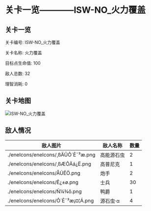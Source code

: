 # 关卡一览————ISW-NO_火力覆盖


## 关卡一览

关卡编号: ISW-NO_火力覆盖

关卡名称: 火力覆盖

目标点生命值: 100

敌人总数: 32

理智消耗: 0


## 关卡地图
![ISW-NO_火力覆盖](./oprMap/ISW-NO_火力覆盖.png)

## 敌人情况

| 敌人图片 | 敌人名称 | 数量  |
|---------|-----|-----|
| ./eneIcons/eneIcons/¸ßÄÜÔ´Ê¯³æ.png| 高能源石虫  |   2  |
| ./eneIcons/eneIcons/¸ßÆÕÄá¿Ë.png| 高普尼克  |   1  |
| ./eneIcons/eneIcons/ÅÚÊÖ.png| 炮手  |   2  |
| ./eneIcons/eneIcons/Ê¿±ø.png| 士兵  |   30  |
| ./eneIcons/eneIcons/Ñ¼¾ô.png| 鸭爵  |   1  |
| ./eneIcons/eneIcons/Ô´Ê¯³æ¡¤¦Á.png| 源石虫·α  |   4  |
